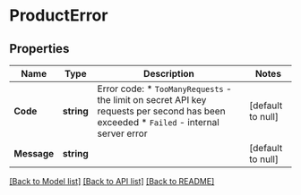 # ProductError

## Properties
Name | Type | Description | Notes
------------ | ------------- | ------------- | -------------
**Code** | **string** | Error code:  * `TooManyRequests` - the limit on secret API key requests per second has been exceeded  * `Failed` - internal server error  | [default to null]
**Message** | **string** |  | [default to null]

[[Back to Model list]](../README.md#documentation-for-models) [[Back to API list]](../README.md#documentation-for-api-endpoints) [[Back to README]](../README.md)

